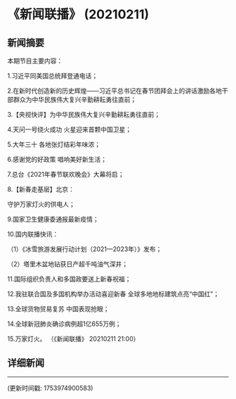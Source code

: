 # 《新闻联播》 (20210211)

## 新闻摘要

本期节目主要内容：


1.习近平同美国总统拜登通电话；


2.在新时代创造新的历史辉煌——习近平总书记在春节团拜会上的讲话激励各地干部群众为中华民族伟大复兴辛勤耕耘勇往直前；


3.【央视快评】为中华民族伟大复兴辛勤耕耘勇往直前；


4.天问一号绕火成功 火星迎来首颗中国卫星；


5.大年三十 各地张灯结彩年味浓；


6.感谢党的好政策 唱响美好新生活；


7.总台《2021年春节联欢晚会》大幕将启；


8.【新春走基层】北京：

守护万家灯火的供电人；


9.国家卫生健康委通报最新疫情；


10.国内联播快讯：


（1）《冰雪旅游发展行动计划（2021—2023年）》发布；


（2）塔里木盆地钻获日产超千吨油气深井；


11.国际组织负责人和多国政要送上新春祝福；


12.我驻联合国及多国机构举办活动喜迎新春 全球多地地标建筑点亮“中国红”；


13.全球货物贸易复苏 中国表现抢眼；


14.全球新冠肺炎确诊病例超1亿655万例；


15.万家灯火。
（《新闻联播》 20210211 21:00）

## 详细新闻

---

(更新时间戳: 1753974900583)

